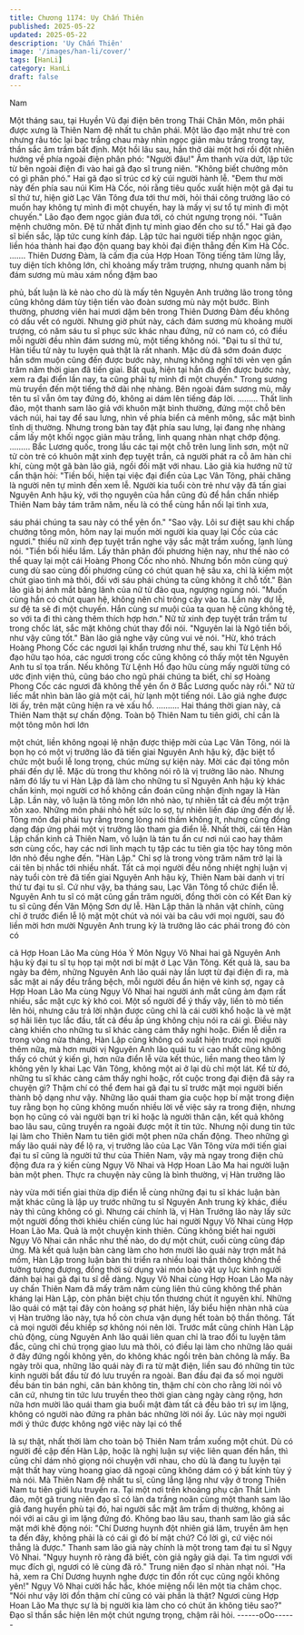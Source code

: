```yaml
---
title: Chương 1174: Uy Chấn Thiên
published: 2025-05-22
updated: 2025-05-22
description: 'Uy Chấn Thiên'
image: '/images/han-li/cover/'
tags: [HanLi]
category: HanLi
draft: false
---
```


Nam

Một tháng sau, tại Huyền Vũ đại điện bên trong Thái Chân Môn,
môn phái được xưng là Thiên Nam đệ nhất tu chân phái. Một lão
đạo mặt như trẻ con nhưng râu tóc lại bạc trắng chau mày nhìn
ngọc giản màu trắng trong tay, thần sắc âm trầm bất định.
Một hồi lâu sau, hắn thở dài một hơi rồi đột nhiên hướng về phía
ngoài điện phân phó: "Người đâu!"
Âm thanh vừa dứt, lập tức từ bên ngoài điện đi vào hai gã đạo sĩ
trung niên.
"Không biết chưởng môn có gì phân phó." Hai gã đạo sĩ trúc cơ
kỳ cúi người hành lễ.
"Đem thư mời này đến phía sau núi Kim Hà Cốc, nói rằng tiêu
quốc xuất hiện một gã đại tu sĩ thứ tư, hiện giờ Lạc Vân Tông đưa
tới thư mời, hỏi thái công trưởng lão có muốn hay không tự mình
đi một chuyến, hay là mấy vị sư tổ tự mình đi một chuyến." Lão
đạo đem ngọc giản đưa tới, có chút ngưng trọng nói.
"Tuân mệnh chưởng môn. Đệ tử nhất định tự mình giao đến cho
sư tổ." Hai gã đạo sĩ biến sắc, lập tức cung kính đáp.
Lập tức hai người tiếp nhận ngọc giản, liền hóa thành hai đạo độn
quang bay khỏi đại điện thẳng đến Kim Hà Cốc.
…….
Thiên Dương Đàm, là cấm địa của Hợp Hoan Tông tiếng tăm
lừng lẫy, tuy diện tích không lớn, chỉ khoảng mấy trăm trượng,
nhưng quanh năm bị đám sương mù màu xám nồng đậm bao

phủ, bất luận là kẻ nào cho dù là mấy tên Nguyên Anh trưởng lão
trong tông cũng không dám tùy tiện tiến vào đoàn sương mù này
một bước. Bình thường, phương viên hai mươi dặm bên trong
Thiên Dương Đàm đều không có dấu vết có người.
Nhưng giờ phút này, cách đám sương mù khoảng mười trượng,
có năm sáu tu sĩ phục sức khác nhau đứng, nữ có nam có, có
điều mỗi người đều nhìn đám sương mù, một tiếng không nói.
"Đại tu sĩ thứ tư, Hàn tiểu tử này tu luyện quả thật là rất nhanh.
Mặc dù đã sớm đoán được hắn sớm muộn cũng đến được bước
này, nhưng không nghĩ tới vẻn vẹn gần trăm năm thời gian đã tiến
giai. Bất quá, hiện tại hắn đã đến được bước này, xem ra đại điển
lần nay, ta cũng phải tự mình đi một chuyến."
Trong sương mù truyền đến một tiếng thở dài nhẹ nhàng.
Bên ngoài đám sương mù, mấy tên tu sĩ vẫn ôm tay đứng đó,
không ai dám lên tiếng đáp lời.
………
Thất linh đảo, một thanh sam lão giả với khuôn mặt bình thường,
đứng một chỗ bên vách núi, hai tay để sau lưng, nhìn về phía
biển cả mênh mông, sắc mặt bình tĩnh dị thường. Nhưng trong
bàn tay đặt phía sau lưng, lại đang nhẹ nhàng cầm lấy một khối
ngọc giản màu trắng, linh quang nhàn nhạt chớp động.
………
Bắc Lương quốc, trong lầu các tại một chỗ trên lung linh sơn, một
nữ tử còn trẻ có khuôn mặt xinh đẹp tuyệt trần, cả người phát ra
cỗ âm hàn chi khí, cùng một gã bàn lão giả, ngồi đối mặt với
nhau.
Lão giả kia hướng nữ tử cẩn thận hỏi: "Tiền bối, hiện tại việc đại
điển của Lạc Vân Tông, phải chăng là người nên tự mình đến
xem lễ. Người kia tuổi còn trẻ như vậy đã tấn giai Nguyên Anh
hậu kỳ, với thọ nguyên của hắn cũng đủ để hắn chấn nhiếp Thiên
Nam bảy tám trăm năm, nếu là có thể cùng hắn nối lại tình xưa,

sáu phái chúng ta sau này có thể yên ổn."
"Sao vậy. Lôi sư điệt sau khi chấp chưởng tông môn, hôm nay lại
muốn mời người kia quay lại Cốc của các ngươi." thiếu nữ xinh
đẹp tuyệt trần nghe vậy sắc mặt trầm xuống, lạnh lùng nói.
"Tiền bối hiểu lầm. Lấy thân phân đối phương hiện nay, như thế
nào có thể quay lại một cái Hoàng Phong Cốc nho nhỏ. Nhưng
bổn môn cùng quý cung dù sao cùng đối phương cũng có chút
quan hệ sâu xa, chỉ là kiếm một chút giao tình mà thôi, đối với sáu
phái chúng ta cũng không ít chỗ tốt."
Bàn lão giả bị ánh mắt băng lãnh của nữ tử đảo qua, ngượng
ngùng nói.
"Muốn cùng hắn có chút quan hệ, không nên chỉ trông cậy vào ta.
Lần này dự lễ, sư đệ ta sẽ đi một chuyến. Hắn cùng sư muội của
ta quan hệ cũng không tệ, so với ta đi thì càng thêm thích hợp
hơn." Nữ tử xinh đẹp tuyệt trần trầm tư trong chốc lát, sắc mặt
không chút thay đổi nói.
"Nguyên lai là Ngô tiền bối, như vậy cũng tốt." Bàn lão giả nghe
vậy cũng vui vẻ nói.
"Hừ, khó trách Hoàng Phong Cốc các ngươi lại khẩn trương như
thế, sau khi Từ Lệnh Hồ đạo hữu tạo hóa, các ngươi trong cốc
cũng không có thấy một tên Nguyên Anh tu sĩ tọa trấn. Nếu không
Từ Lệnh Hồ đạo hữu cùng mấy người từng có ước định viện thủ,
cũng báo cho ngũ phái chúng ta biết, chỉ sợ Hoàng Phong Cốc
các ngươi đã không thể yên ổn ở Bắc Lương quốc này rồi."
Nữ tử liếc mắt nhìn bàn lão giả một cái, hừ lạnh một tiếng nói.
Lão giả nghe được lời ấy, trên mặt cũng hiện ra vẻ xấu hổ.
……….
Hai tháng thời gian này, cả Thiên Nam thật sự chấn động.
Toàn bộ Thiên Nam tu tiên giới, chỉ cần là một tông môn hơi lớn

một chút, liền không ngoại lệ nhận được thiệp mời của Lạc Vân
Tông, nói là bọn họ có một vị trưởng lão đã tiến giai Nguyên Anh
hậu kỳ, đặc biệt tổ chức một buổi lễ long trọng, chúc mừng sự
kiện này. Mời các đại tông môn phái đến dự lễ.
Mặc dù trong thư không nói rõ là vị trưởng lão nào. Nhưng năm
đó lấy tu vi Hàn Lập đã làm cho những tu sĩ Nguyên Anh hậu kỳ
khác chấn kinh, mọi người cơ hồ không cần đoán cũng nhận định
ngay là Hàn Lập.
Lần này, vô luận là tông môn lớn nhỏ nào, tự nhiên tất cả đều một
trận xôn xao.
Những môn phái nhỏ hết sức lo sợ, tự nhiên liền đáp ứng đến dự
lễ. Tông môn đại phái tuy rằng trong lòng nói thầm không ít,
nhưng cũng đồng dạng đáp ứng phái một vị trưởng lão tham gia
điển lễ.
Nhất thời, cái tên Hàn Lập chấn kinh cả Thiên Nam, vô luận là tán
tu ẩn cư nơi núi cao hay thâm sơn cùng cốc, hay các nơi linh
mạch tụ tập các tu tiên gia tộc hay tông môn lớn nhỏ đều nghe
đến.
"Hàn Lập."
Chỉ sợ là trong vòng trăm năm trở lại là cái tên bị nhắc tới nhiều
nhất.
Tất cả mọi người đều nồng nhiệt nghị luận vị này tuổi còn trẻ đã
tiến giai Nguyên Anh hậu kỳ, Thiên Nam bài danh vị trí thứ tư đại
tu sĩ.
Cứ như vậy, ba tháng sau, Lạc Vân Tông tổ chức điển lễ.
Nguyên Anh tu sĩ có mặt cũng gần trăm người, đồng thời còn có
Kết Đan kỳ tu sĩ cũng đến Vân Mộng Sơn dự lễ.
Hàn Lập thân là nhân vật chính, cũng chỉ ở trước điển lễ lộ mặt
một chút và nói vài ba câu với mọi người, sau đó liền mời hơn
mười Nguyên Anh trung kỳ là trưởng lão các phái trong đó còn có

cả Hợp Hoan Lão Ma cùng Hóa Ý Môn Ngụy Vô Nhai hai gã
Nguyên Anh hậu kỳ đại tu sĩ tụ họp tại một nơi bí mật ở Lạc Vân
Tông.
Kết quả là, sau ba ngày ba đêm, những Nguyên Anh lão quái này
lần lượt từ đại điện đi ra, mà sắc mặt ai nấy đều trắng bệch, mỗi
người đều ẩn hiện vẻ kinh sợ, ngay cả Hợp Hoan Lão Ma cùng
Ngụy Vô Nhai hai người ánh mắt cũng ảm đạm rất nhiều, sắc mặt
cực kỳ khó coi.
Một số người để ý thấy vậy, liền tò mò tiến lên hỏi, nhưng câu trả
lời nhận được cũng chỉ là cái cười khổ hoặc là vẻ mặt sợ hãi liên
tục lắc đầu, tất cả đều ấp úng không chịu nói ra cái gì.
Điều này càng khiến cho những tu sĩ khác càng cảm thấy nghi
hoặc.
Điển lễ diễn ra trong vòng nửa tháng, Hàn Lập cũng không có
xuất hiện trước mọi người thêm nữa, mà hơn mười vị Nguyên
Anh lão quái tu vi cao nhất cũng không thấy có chút ý kiến gì, hơn
nữa điển lễ vừa kết thúc, liền mang theo tâm lý không yên ly khai
Lạc Vân Tông, không một ai ở lại dù chỉ một lát.
Kể từ đó, những tu sĩ khác càng cảm thấy nghi hoặc, rốt cuộc
trong đại điện đã sảy ra chuyện gì? Thậm chí có thể đem hai gã
đại tu sĩ trước mặt mọi người biến thành bộ dạng như vậy.
Những lão quái tham gia cuộc họp bí mật trong điện tuy rằng bọn
họ cũng không muốn nhiều lời về việc sảy ra trong điện, nhưng
bọn họ cũng có vài người bạn tri kỉ hoặc là người thân cận, kết
quả không bao lâu sau, cũng truyền ra ngoài được một ít tin tức.
Nhưng nội dung tin tức lại làm cho Thiên Nam tu tiên giới một
phen nữa chấn động.
Theo những gì mấy lão quái này để lộ ra, vị trưởng lão của Lạc
Vân Tông vừa mới tiến giai đại tu sĩ cũng là người tứ thư của
Thiên Nam, vậy mà ngay trong điện chủ động đưa ra ý kiến cùng
Ngụy Vô Nhai và Hợp Hoan Lão Ma hai người luận bàn một
phen. Thực ra chuyện này cũng là bình thường, vị Hàn trưởng lão

này vừa mới tiến giai thừa dịp điển lễ cùng những đại tu sĩ khác
luận bàn mặt khác cũng là lập uy trước những tu sĩ Nguyên Anh
trung kỳ khác, điều này thì cũng không có gì.
Nhưng cái chính là, vị Hàn Trưởng lão này lấy sức một người
đồng thời khiêu chiến cùng lúc hai người Ngụy Vô Nhai cùng Hợp
Hoan Lão Ma. Quả là một chuyện kinh thiên.
Cũng không biết hai người Ngụy Vô Nhai cân nhắc như thế nào,
do dự một chút, cuối cùng cũng đáp ứng.
Mà kết quả luận bàn càng làm cho hơn mười lão quái này trợn
mắt há mồm, Hàn Lập trong luận bàn thi triển ra nhiều loại thần
thông không thể tưởng tượng đượng, đồng thời sử dụng vài món
bảo vật uy lực kinh người đánh bại hai gã đại tu sĩ dễ dàng.
Ngụy Vô Nhai cùng Hợp Hoan Lão Ma này uy chấn Thiên Nam đã
mấy trăm năm cùng liên thủ cũng không thể phản kháng lại Hàn
Lập, còn phân biệt chịu tổn thương chút ít nguyên khí.
Những lão quái có mặt tại đây còn hoảng sợ phát hiện, lấy biểu
hiện nhàn nhã cùa vị Hàn trưởng lão này, tựa hồ còn chưa vận
dụng hết toàn bộ thần thông.
Tất cả mọi người đều khiếp sợ không nói nên lời.
Trước mắt cũng chính Hàn Lập chủ động, cùng Nguyên Anh lão
quái liên quan chỉ là trao đổi tu luyện tâm đắc, cũng chỉ chú trọng
giao lưu mà thôi, có điều lại làm cho những lão quái ở đây đứng
ngồi không yên, do không khác ngồi trên bàn chông là mấy.
Ba ngày trôi qua, những lão quái này đi ra từ mật điện, liền sau đó
những tin tức kinh người bắt đầu từ đó lưu truyền ra ngoài. Ban
đầu đại đa số mọi người đều bán tin bán nghi, căn bản không tin,
thậm chí còn cho rằng lời nói vô căn cứ, nhưng tin tức lưu truyền
theo thời gian càng ngày càng rộng, hơn nữa hơn mười lão quái
tham gia buổi mật đàm tất cả đều bảo trì sự im lặng, không có
người nào đứng ra phản bác những lời nói ấy.
Lúc này mọi người mới ý thức được không ngờ việc này lại có thể

là sự thật, nhất thời làm cho toàn bộ Thiên Nam trầm xuống một
chút. Dù có người đề cập đến Hàn Lập, hoặc là nghị luận sự việc
liên quan đến hắn, thì cũng chỉ dám nhỏ giọng nói chuyện với
nhau, cho dù là đang tu luyện tại mật thất hay vùng hoang giao dã
ngoại cũng không dám có ý bất kính tùy ý mà nói.
Mà Thiên Nam đệ nhất tu sĩ, cũng lẳng lặng như vậy ở trong
Thiên Nam tu tiên giới lưu truyền ra.
Tại một nơi trên khoảng phụ cận Thất Linh đảo, một gã trung niên
đạo sĩ có làn da trắng noãn cùng một thanh sam lão giả đang
huyền phù tại đó, hai người sắc mặt âm trầm dị thường, không ai
nói với ai câu gì im lặng đứng đó.
Không bao lâu sau, thanh sam lão giả sắc mặt mới khẽ động nói:
"Chí Dương huynh đột nhiên giá lâm, truyền âm hẹn ta đến đây,
không phải là có cái gì đó bí mật chứ? Có lời gì, cứ việc nói thẳng
là được."
Thanh sam lão giả này chính là một trong tam đại tu sĩ Ngụy Vô
Nhai.
"Ngụy huynh rõ ràng đã biết, còn giả ngây giả dại. Ta tìm ngươi
với mục đích gì, ngươi có lẽ cùng đã rõ." Trung niên đạo sĩ nhàn
nhạt nói.
"Ha hả, xem ra Chí Dương huynh nghe được tin đồn rốt cục cũng
ngồi không yên!"
Ngụy Vô Nhai cười hắc hắc, khóe miệng nổi lên một tia châm
chọc.
"Nói như vậy lời đồn thậm chí cũng có vài phần là thật? Ngươi
cùng Hợp Hoan Lão Ma thực sự là bị người kia làm cho có chút
ăn không tiêu sao?" Đạo sĩ thần sắc hiện lên một chút ngưng
trọng, chậm rãi hỏi.
------oOo------
